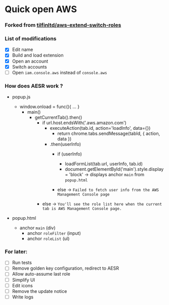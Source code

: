 # Quick open AWS
### Forked from [tilfinltd/aws-extend-switch-roles](https://github.com/tilfinltd/aws-extend-switch-roles)

### List of modifications
- [x] Edit name
- [x] Build and load extension
- [x] Open an account
- [x] Switch accounts
- [ ] Open `iam.console.aws` instead of `console.aws`

### How does AESR work ?
- popup.js
  - window.onload = func(){ ... }
    - main()
      - getCurrentTab().then()
        - if url.host.endsWith('.aws.amazon.com')
          - executeAction(tab.id, action='loadInfo', data={})
            - return chrome.tabs.sendMessage(tabId, { action, data })
          - .then(userInfo)
            - if (userInfo)
              - loadFormList(tab.url, userInfo, tab.id)
              - document.getElementById('main').style.display = 'block'
                → displays anchor `main` from `popup.html`

            - else → `Failed to fetch user info from the AWS Management Console page`
        - else → `You'll see the role list here when the current tab is AWS Management Console page.`

- popup.html
  - anchor `main` (div)
    - anchor `roleFilter` (input)
    - anchor `roleList` (ul)

### For later:
- [ ] Run tests
- [ ] Remove golden key configuration, redirect to AESR
- [ ] Allow auto-assume last role
- [ ] Simplify UI
- [ ] Edit icons
- [ ] Remove the update notice
- [ ] Write logs
